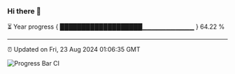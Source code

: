### Hi there 👋

⏳ Year progress { ███████████████████▁▁▁▁▁▁▁▁▁▁▁ } 64.22 %

---

⏰ Updated on Fri, 23 Aug 2024 01:06:35 GMT

![Progress Bar CI](https://github.com/JuvenileQ/Progress-Bar-CI/workflows/main/badge.svg)
